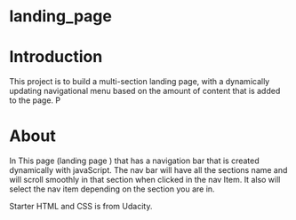 # landing_page

# Introduction

This project is to build a multi-section landing page, with a dynamically updating navigational menu based on the amount of content that is added to the page.
P

# About

In This page (landing page ) that has a navigation bar that is created dynamically with javaScript. The nav bar will have all the sections name and will scroll smoothly in that section when clicked in the nav Item. It also will select the nav item depending on the section you are in.

Starter HTML and CSS is from Udacity.
